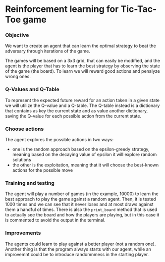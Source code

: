 # Reinforcement learning for Tic-Tac-Toe game

### Objective
We want to create an agent that can learn the optimal strategy to beat the adversary through iterations of the game.

The games will be based on a 3x3 grid, that can easily be modified, and the agent is the player that has to learn the best strategy by observing the state of the game (the board). To learn we will reward good actions and penalyze wrong ones.

### Q-Values and Q-Table
To represent the expected future reward for an action taken in a given state we will utilize the Q-value and a Q-table. The Q-table instead is a dictionary that contains as key the current state and as value another dictionary, saving the Q-value for each possible action from the current state.

### Choose actions
The agent explores the possible actions in two ways: 
- one is the random approach based on the epsilon-greedy strategy, meaning based on the decaying value of epsilon it will explore random solutions
- the other is the exploitation, meaning that it will choose the best-known actions for the possible move

### Training and testing
The agent will play a number of games (in the example, 10000) to learn the best approach to play the game against a random agent. Then, it is tested 1000 times and we can see that it never loses and at most draws against them a handful of times.
There is also the `print_board` method that is used to actually see the board and how the players are playing, but in this case it is commented to avoid the output in the terminal.

### Improvements
The agents could learn to play against a better player (not a random one).
Another thing is that the program always starts with our agent, while an improvemnt could be to introduce randomnmess in the starting player.
